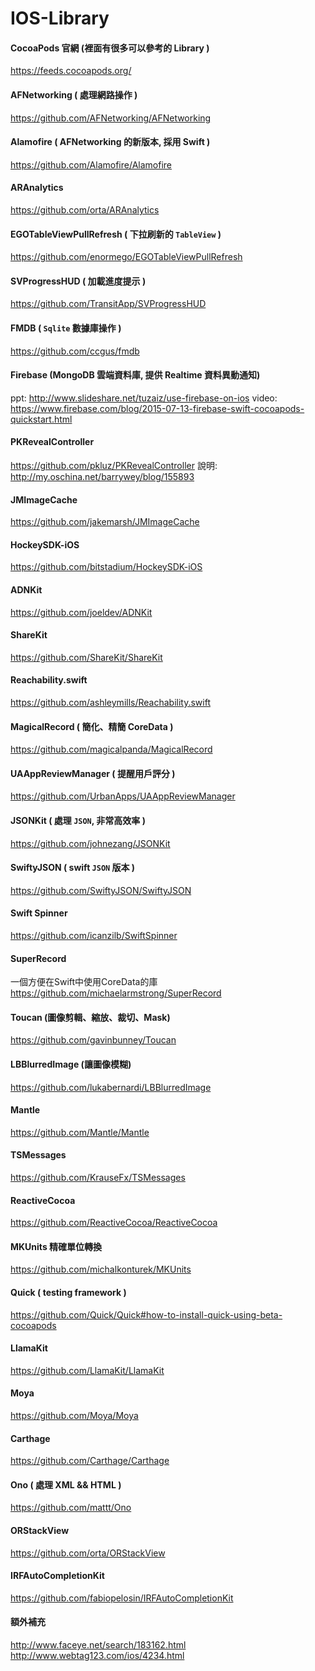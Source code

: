 # IOS-Library

#### CocoaPods 官網 (裡面有很多可以參考的 Library )
https://feeds.cocoapods.org/

#### AFNetworking ( 處理網路操作 )
https://github.com/AFNetworking/AFNetworking

#### Alamofire ( AFNetworking 的新版本, 採用 Swift )
https://github.com/Alamofire/Alamofire

#### ARAnalytics
https://github.com/orta/ARAnalytics

#### EGOTableViewPullRefresh ( 下拉刷新的 `TableView` )
https://github.com/enormego/EGOTableViewPullRefresh

#### SVProgressHUD ( 加載進度提示 )
https://github.com/TransitApp/SVProgressHUD

#### FMDB ( `Sqlite` 數據庫操作 )
https://github.com/ccgus/fmdb

#### Firebase (MongoDB 雲端資料庫, 提供 Realtime 資料異動通知)
ppt: http://www.slideshare.net/tuzaiz/use-firebase-on-ios
video: https://www.firebase.com/blog/2015-07-13-firebase-swift-cocoapods-quickstart.html

#### PKRevealController
https://github.com/pkluz/PKRevealController
說明: http://my.oschina.net/barrywey/blog/155893

#### JMImageCache
https://github.com/jakemarsh/JMImageCache

#### HockeySDK-iOS
https://github.com/bitstadium/HockeySDK-iOS

#### ADNKit
https://github.com/joeldev/ADNKit

#### ShareKit
https://github.com/ShareKit/ShareKit

#### Reachability.swift
https://github.com/ashleymills/Reachability.swift

#### MagicalRecord ( 簡化、精簡 CoreData )
https://github.com/magicalpanda/MagicalRecord

#### UAAppReviewManager ( 提醒用戶評分 )
https://github.com/UrbanApps/UAAppReviewManager

#### JSONKit ( 處理 `JSON`, 非常高效率 )
https://github.com/johnezang/JSONKit

#### SwiftyJSON ( swift `JSON` 版本 )
https://github.com/SwiftyJSON/SwiftyJSON

#### Swift Spinner
https://github.com/icanzilb/SwiftSpinner

#### SuperRecord 
一個方便在Swift中使用CoreData的庫  
https://github.com/michaelarmstrong/SuperRecord

#### Toucan (圖像剪輯、縮放、裁切、Mask)
https://github.com/gavinbunney/Toucan

#### LBBlurredImage (讓圖像模糊)
https://github.com/lukabernardi/LBBlurredImage

#### Mantle
https://github.com/Mantle/Mantle

#### TSMessages
https://github.com/KrauseFx/TSMessages

#### ReactiveCocoa
https://github.com/ReactiveCocoa/ReactiveCocoa

#### MKUnits 精確單位轉換
https://github.com/michalkonturek/MKUnits

#### Quick ( testing framework )
https://github.com/Quick/Quick#how-to-install-quick-using-beta-cocoapods

#### LlamaKit
https://github.com/LlamaKit/LlamaKit

#### Moya
https://github.com/Moya/Moya

#### Carthage
https://github.com/Carthage/Carthage

####  Ono ( 處理 XML && HTML )
https://github.com/mattt/Ono

#### ORStackView
https://github.com/orta/ORStackView

#### IRFAutoCompletionKit
https://github.com/fabiopelosin/IRFAutoCompletionKit

#### 額外補充
http://www.faceye.net/search/183162.html  
http://www.webtag123.com/ios/4234.html







